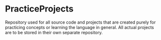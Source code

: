 # PracticeProjects

Repository used for all source code and projects that are created purely for practicing concepts or learning the language in general. All actual projects are to be stored in their own separate repository.